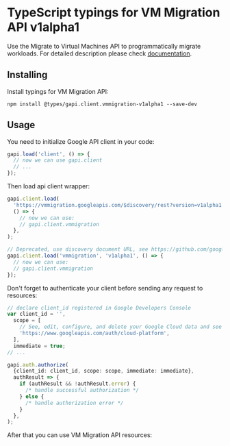 # TypeScript typings for VM Migration API v1alpha1

Use the Migrate to Virtual Machines API to programmatically migrate workloads.
For detailed description please check [documentation](https://cloud.google.com/migrate/virtual-machines).

## Installing

Install typings for VM Migration API:

```
npm install @types/gapi.client.vmmigration-v1alpha1 --save-dev
```

## Usage

You need to initialize Google API client in your code:

```typescript
gapi.load('client', () => {
  // now we can use gapi.client
  // ...
});
```

Then load api client wrapper:

```typescript
gapi.client.load(
  'https://vmmigration.googleapis.com/$discovery/rest?version=v1alpha1',
  () => {
    // now we can use:
    // gapi.client.vmmigration
  },
);
```

```typescript
// Deprecated, use discovery document URL, see https://github.com/google/google-api-javascript-client/blob/master/docs/reference.md#----gapiclientloadname----version----callback--
gapi.client.load('vmmigration', 'v1alpha1', () => {
  // now we can use:
  // gapi.client.vmmigration
});
```

Don't forget to authenticate your client before sending any request to resources:

```typescript
// declare client_id registered in Google Developers Console
var client_id = '',
  scope = [
    // See, edit, configure, and delete your Google Cloud data and see the email address for your Google Account.
    'https://www.googleapis.com/auth/cloud-platform',
  ],
  immediate = true;
// ...

gapi.auth.authorize(
  {client_id: client_id, scope: scope, immediate: immediate},
  authResult => {
    if (authResult && !authResult.error) {
      /* handle successful authorization */
    } else {
      /* handle authorization error */
    }
  },
);
```

After that you can use VM Migration API resources: <!-- TODO: make this work for multiple namespaces -->

```typescript

```

